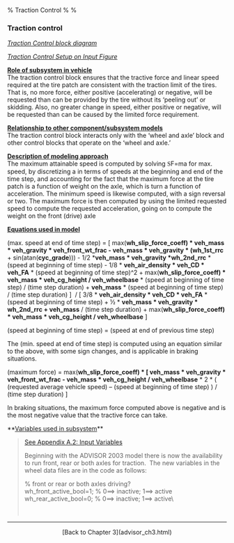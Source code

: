 % Traction Control
% 
% 

### Traction control

*[Traction Control block diagram](tract.gif)*

*[Traction Control Setup on Input Figure](tract_input_fig.gif)*

**<u>Role of subsystem in vehicle</u>** \
The traction control block ensures that the tractive force and linear
speed required at the tire patch are consistent with the traction limit
of the tires. That is, no more force, either positive (accelerating) or
negative, will be requested than can be provided by the tire without its
‘peeling out’ or skidding. Also, no greater change in speed, either
positive or negative, will be requested than can be caused by the
limited force requirement.

**<u>Relationship to other component/subsystem models</u>** \
The traction control block interacts only with the ‘wheel and axle’
block and other control blocks that operate on the ‘wheel and axle.’

**<u>Description of modeling approach</u>** \
The maximum attainable speed is computed by solving
<font face="Symbol">S</font>F=ma for max. speed, by discretizing a in
terms of speeds at the beginning and end of the time step, and
accounting for the fact that the maximum force at the tire patch is a
function of weight on the axle, which is turn a function of
acceleration. The minimum speed is likewise computed, with a sign
reversal or two. The maximum force is then computed by using the limited
requested speed to compute the requested acceleration, going on to
compute the weight on the front (drive) axle

**<u>Equations used in model</u>**

(max. speed at end of time step) = [ max(**wh\_slip\_force\_coeff) \*
veh\_mass \* veh\_gravity \* veh\_front\_wt\_frac - veh\_mass \*
veh\_gravity \* (wh\_1st\_rrc** + sin(atan(**cyc\_grade**))) - 1/2
\***veh\_mass \* veh\_gravity \*wh\_2nd\_rrc** \* (speed at beginning of
time step) - 1/8 \* **veh\_air\_density \* veh\_CD \* veh\_FA** \*
(speed at beginning of time step)\^2 + max(**wh\_slip\_force\_coeff) \*
veh\_mass \* veh\_cg\_height / veh\_wheelbase** \* (speed at beginning
of time step) / (time step duration) + **veh\_mass** \* (speed at
beginning of time step) / (time step duration) ]  / [ 3/8 \*
**veh\_air\_density \* veh\_CD \* veh\_FA** \* (speed at beginning of
time step) + ½ \* **veh\_mass \* veh\_gravity \* wh\_2nd\_rrc +
veh\_mass** / (time step duration) + max(**wh\_slip\_force\_coeff) \*
veh\_mass \* veh\_cg\_height / veh\_wheelbase** ]

(speed at beginning of time step) = (speed at end of previous time step)

The (min. speed at end of time step) is computed using an equation
similar to the above, with some sign changes, and is applicable in
braking situations.

(maximum force) = max(**wh\_slip\_force\_coeff) \* [ veh\_mass \*
veh\_gravity \* veh\_front\_wt\_frac - veh\_mass \* veh\_cg\_height /
veh\_wheelbase** \* 2 \* ( (requested average vehicle speed) – (speed at
beginning of time step) ) / (time step duration) ]

In braking situations, the maximum force computed above is negative and
is the most negative value that the tractive force can take.

<p>
**<u>Variables used in subsystem</u>**

> [See Appendix A.2: Input
> Variables](advisor_appendices.html#Appendix%20A.2%20Input)
>
> Beginning with the ADVISOR 2003 model there is now the availability to
> run front, rear or both axles for traction.  The new variables in the
> wheel data files are in the code as follows:
>
> % front or rear or both axles driving?\
>  wh\_front\_active\_bool=1; % 0==\> inactive; 1==\> active\
>  wh\_rear\_active\_bool=0; % 0==\> inactive; 1==\> active\
>
>  

* * * * *

<center>
[Back to Chapter 3](advisor_ch3.html)

</center>
